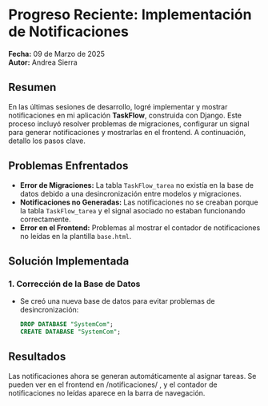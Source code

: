 # Progreso Reciente: Implementación de Notificaciones

**Fecha:** 09 de Marzo de 2025  
**Autor:** Andrea Sierra

## Resumen
En las últimas sesiones de desarrollo, logré implementar y mostrar notificaciones en mi aplicación **TaskFlow**, construida con Django. Este proceso incluyó resolver problemas de migraciones, configurar un signal para generar notificaciones y mostrarlas en el frontend. A continuación, detallo los pasos clave.

## Problemas Enfrentados
- **Error de Migraciones:** La tabla `TaskFlow_tarea` no existía en la base de datos debido a una desincronización entre modelos y migraciones.
- **Notificaciones no Generadas:** Las notificaciones no se creaban porque la tabla `TaskFlow_tarea` y el signal asociado no estaban funcionando correctamente.
- **Error en el Frontend:** Problemas al mostrar el contador de notificaciones no leídas en la plantilla `base.html`.

## Solución Implementada

### 1. Corrección de la Base de Datos
- Se creó una nueva base de datos para evitar problemas de desincronización:
  ```sql
  DROP DATABASE "SystemCom";
  CREATE DATABASE "SystemCom";

## Resultados
Las notificaciones ahora se generan automáticamente al asignar tareas.
Se pueden ver en el frontend en /notificaciones/ , y el contador de notificaciones no leídas aparece en la barra de navegación.